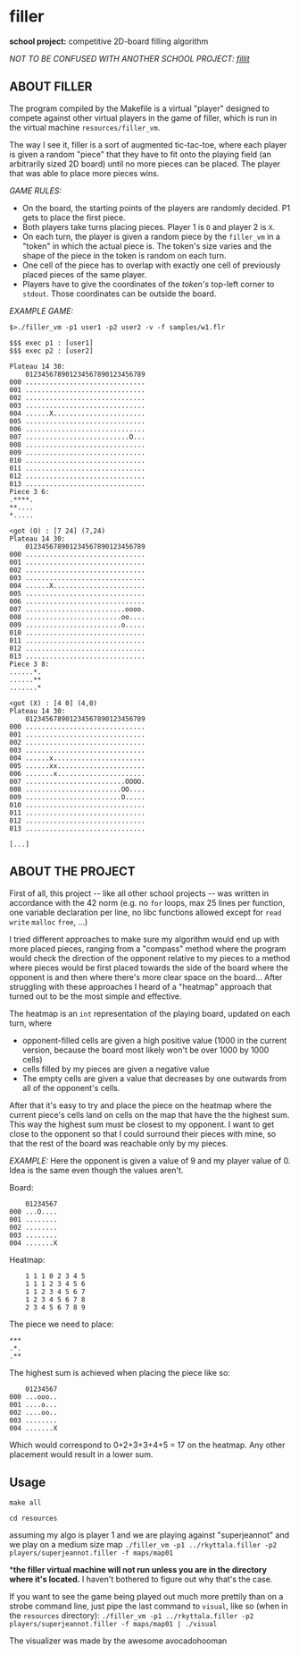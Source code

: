 # filler
**school project:** competitive 2D-board filling algorithm

*NOT TO BE CONFUSED WITH ANOTHER SCHOOL PROJECT: [fillit](https://github.com/rikikoo/fillit)*

## ABOUT FILLER
The program compiled by the Makefile is a virtual "player" designed to compete against other virtual players in the game of filler, which is run in the virtual machine `resources/filler_vm`.

The way I see it, filler is a sort of augmented tic-tac-toe, where each player is given a random "piece" that they have to fit onto the playing field (an arbitrarily sized 2D board) until no more pieces can be placed. The player that was able to place more pieces wins.

*GAME RULES:*
  - On the board, the starting points of the players are randomly decided. P1 gets to place the first piece.
  - Both players take turns placing pieces. Player 1 is `O` and player 2 is `X`.
  - On each turn, the player is given a random piece by the `filler_vm` in a "token" in which the actual piece is. The token's size varies and the shape of the piece in the token is random on each turn.
  - One cell of the piece has to overlap with exactly one cell of previously placed pieces of the same player.
  - Players have to give the coordinates of the _token's_ top-left corner to `stdout`. Those coordinates can be outside the board.

*EXAMPLE GAME:*

```
$>./filler_vm -p1 user1 -p2 user2 -v -f samples/w1.flr

$$$ exec p1 : [user1]
$$$ exec p2 : [user2]

Plateau 14 30:
    012345678901234567890123456789
000 ..............................
001 ..............................
002 ..............................
003 ..............................
004 ......X.......................
005 ..............................
006 ..............................
007 ..........................O...
008 ..............................
009 ..............................
010 ..............................
011 ..............................
012 ..............................
013 ..............................
Piece 3 6:
.****.
**....
*.....

<got (O) : [7 24] (7,24)
Plateau 14 30:
    012345678901234567890123456789
000 ..............................
001 ..............................
002 ..............................
003 ..............................
004 ......X.......................
005 ..............................
006 ..............................
007 .........................oooo.
008 ........................oo....
009 ........................o.....
010 ..............................
011 ..............................
012 ..............................
013 ..............................
Piece 3 8:
......*.
......**
.......*

<got (X) : [4 0] (4,0)
Plateau 14 30:
    012345678901234567890123456789
000 ..............................
001 ..............................
002 ..............................
003 ..............................
004 ......x.......................
005 ......xx......................
006 .......x......................
007 .........................OOOO.
008 ........................OO....
009 ........................O.....
010 ..............................
011 ..............................
012 ..............................
013 ..............................

[...]
```

## ABOUT THE PROJECT
First of all, this project -- like all other school projects -- was written in accordance with the 42 norm (e.g. no `for` loops, max 25 lines per function, one variable declaration per line, no libc functions allowed except for `read` `write` `malloc` `free`, ...)

I tried different approaches to make sure my algorithm would end up with more placed pieces, ranging from a "compass" method where the program would check the direction of the opponent relative to my pieces to a method where pieces would be first placed towards the side of the board where the opponent is and then where there's more clear space on the board...
After struggling with these approaches I heard of a "heatmap" approach that turned out to be the most simple and effective.

The heatmap is an `int` representation of the playing board, updated on each turn, where 
  - opponent-filled cells are given a high positive value (1000 in the current version, because the board most likely won't be over 1000 by 1000 cells)
  - cells filled by my pieces are given a negative value
  - The empty cells are given a value that decreases by one outwards from all of the opponent's cells.

After that it's easy to try and place the piece on the heatmap where the current piece's cells land on cells on the map that have the the highest sum. This way the highest sum must be closest to my opponent. I want to get close to the opponent so that I could surround their pieces with mine, so that the rest of the board was reachable only by my pieces.

*EXAMPLE:*
Here the opponent is given a value of 9 and my player value of 0. Idea is the same even though the values aren't.

Board:
```
    01234567
000 ...O....
001 ........
002 ........
003 ........
004 .......X
```
Heatmap:
```
    1 1 1 0 2 3 4 5
    1 1 1 2 3 4 5 6
    1 1 2 3 4 5 6 7
    1 2 3 4 5 6 7 8
    2 3 4 5 6 7 8 9 
```
The piece we need to place:
```
***
.*.
.**
```

The highest sum is achieved when placing the piece like so:
```
    01234567
000 ...ooo..
001 ....o...
002 ....oo..
003 ........
004 .......X
```
Which would correspond to 0+2+3+3+4+5 = 17 on the heatmap. Any other placement would result in a lower sum.

## Usage
`make all`

`cd resources`

assuming my algo is player 1 and we are playing against "superjeannot" and we play on a medium size map
`./filler_vm -p1 ../rkyttala.filler -p2 players/superjeannot.filler -f maps/map01`

***the filler virtual machine will not run unless you are in the directory where it's located.** I haven't bothered to figure out why that's the case.

If you want to see the game being played out much more prettily than on a strobe command line, just pipe the last command to `visual`, like so (when in the `resources` directory):
`./filler_vm -p1 ../rkyttala.filler -p2 players/superjeannot.filler -f maps/map01 | ./visual`

The visualizer was made by the awesome avocadohooman
